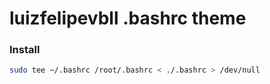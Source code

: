 # luizfelipevbll .bashrc theme 
 
### Install
```sh
sudo tee ~/.bashrc /root/.bashrc < ./.bashrc > /dev/null
```
